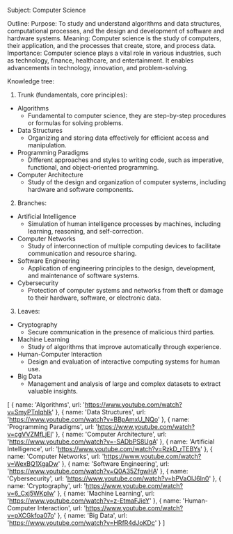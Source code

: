 Subject:
Computer Science

Outline:
Purpose: To study and understand algorithms and data structures, computational processes, and the design and development of software and hardware systems.
Meaning: Computer science is the study of computers, their application, and the processes that create, store, and process data.
Importance: Computer science plays a vital role in various industries, such as technology, finance, healthcare, and entertainment. It enables advancements in technology, innovation, and problem-solving.

Knowledge tree:
1. Trunk (fundamentals, core principles):
- Algorithms
  - Fundamental to computer science, they are step-by-step procedures or formulas for solving problems.
- Data Structures
  - Organizing and storing data effectively for efficient access and manipulation.
- Programming Paradigms
  - Different approaches and styles to writing code, such as imperative, functional, and object-oriented programming.
- Computer Architecture
  - Study of the design and organization of computer systems, including hardware and software components.

2. Branches:
- Artificial Intelligence
  - Simulation of human intelligence processes by machines, including learning, reasoning, and self-correction.
- Computer Networks
  - Study of interconnection of multiple computing devices to facilitate communication and resource sharing.
- Software Engineering
  - Application of engineering principles to the design, development, and maintenance of software systems.
- Cybersecurity
  - Protection of computer systems and networks from theft or damage to their hardware, software, or electronic data.

3. Leaves:
- Cryptography
  - Secure communication in the presence of malicious third parties.
- Machine Learning
  - Study of algorithms that improve automatically through experience.
- Human-Computer Interaction
  - Design and evaluation of interactive computing systems for human use.
- Big Data
  - Management and analysis of large and complex datasets to extract valuable insights.


[
  {
    name: 'Algorithms',
    url: 'https://www.youtube.com/watch?v=SmyPTnlqhlk'
  },
  {
    name: 'Data Structures',
    url: 'https://www.youtube.com/watch?v=BBpAmxU_NQo'
  },
  {
    name: 'Programming Paradigms',
    url: 'https://www.youtube.com/watch?v=cgVVZMfLjEI'
  },
  {
    name: 'Computer Architecture',
    url: 'https://www.youtube.com/watch?v=-SADbPS8UgA'
  },
  {
    name: 'Artificial Intelligence',
    url: 'https://www.youtube.com/watch?v=RzkD_rTEBYs'
  },
  {
    name: 'Computer Networks',
    url: 'https://www.youtube.com/watch?v=WexBQ1XgaDw'
  },
  {
    name: 'Software Engineering',
    url: 'https://www.youtube.com/watch?v=Q0A35ZfgwHA'
  },
  {
    name: 'Cybersecurity',
    url: 'https://www.youtube.com/watch?v=bPVaOlJ6ln0'
  },
  {
    name: 'Cryptography',
    url: 'https://www.youtube.com/watch?v=6_Cxj5WKpIw'
  },
  {
    name: 'Machine Learning',
    url: 'https://www.youtube.com/watch?v=z-EtmaFJieY'
  },
  {
    name: 'Human-Computer Interaction',
    url: 'https://www.youtube.com/watch?v=pXCGkfoa07o'
  },
  {
    name: 'Big Data',
    url: 'https://www.youtube.com/watch?v=HRfR4dJoKDc'
  }
]
